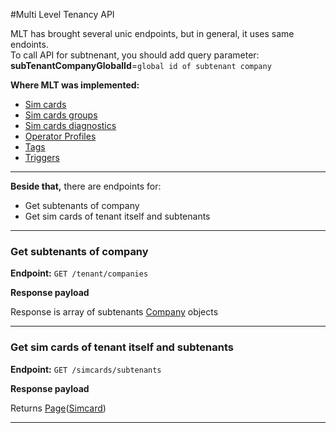 #Multi Level Tenancy API

MLT has brought several unic endpoints, but in general, it uses same endoints.
<br>
To call API for subtnenant, you should add query parameter: <br>
**subTenantCompanyGlobalId**=`global id of subtenant company`

**Where MLT was implemented:**

* [Sim cards](../simcards-api/)
* [Sim cards groups](../simcard-groups/)
* [Sim cards diagnostics](../sim-card-diagnostics/)
* [Operator Profiles](../operator-profiles/)
* [Tags](../simcard-tags/)
* [Triggers]()
<!-- * [Invite owner](api/invite-owner/) -->

***

**Beside that,** there are endpoints for:
 
* Get subtenants of company
* Get sim cards of tenant itself and subtenants 

***

### Get subtenants of company

**Endpoint:** `GET /tenant/companies`

**Response payload**

Response is array of subtenants [Company](../../general-information/data-types#company) objects

***

### Get sim cards of tenant itself and subtenants 

**Endpoint:** `GET /simcards/subtenants`

**Response payload**

Returns [Page](../../general-information/data-types/#page(type))([Simcard](../../general-information/data-types/#simcard))

***




